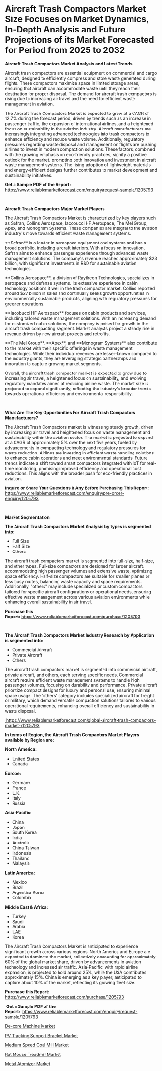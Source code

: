<p><h1>Aircraft Trash Compactors Market Size Focuses on Market Dynamics, In-Depth Analysis and Future Projections of its Market Forecasted for Period from 2025 to 2032</h1></p><p><strong>Aircraft Trash Compactors Market Analysis and Latest Trends</strong></p>
<p><p>Aircraft trash compactors are essential equipment on commercial and cargo aircraft, designed to efficiently compress and store waste generated during flights. These compactors maximize space in limited storage areas, ensuring that aircraft can accommodate waste until they reach their destination for proper disposal. The demand for aircraft trash compactors is rising due to increasing air travel and the need for efficient waste management in aviation. </p><p>The Aircraft Trash Compactors Market is expected to grow at a CAGR of 12.7% during the forecast period, driven by trends such as an increase in passenger traffic, the expansion of international airlines, and a heightened focus on sustainability in the aviation industry. Aircraft manufacturers are increasingly integrating advanced technologies into trash compactors to enhance efficiency and reduce waste volume. Additionally, regulatory pressures regarding waste disposal and management on flights are pushing airlines to invest in modern compaction solutions. These factors, combined with the growing emphasis on eco-friendly practices, signify a positive outlook for the market, prompting both innovation and investment in aircraft waste management systems. The rising adoption of lightweight materials and energy-efficient designs further contributes to market development and sustainability initiatives.</p></p>
<p><strong>Get a Sample PDF of the Report:&nbsp;</strong> <a href="https://www.reliablemarketforecast.com/enquiry/request-sample/1205793?utm_campaign=1080&utm_medium=2&utm_source=Github&utm_content=ia&utm_term=12042025&utm_id=aircraft-trash-compactors">https://www.reliablemarketforecast.com/enquiry/request-sample/1205793</a></p>
<p>&nbsp;</p>
<p><strong>Aircraft Trash Compactors Major Market Players</strong></p>
<p><p>The Aircraft Trash Compactors Market is characterized by key players such as Safran, Collins Aerospace, Iacobucci HF Aerospace, The Mel Group, Apex, and Monogram Systems. These companies are integral to the aviation industry's move towards efficient waste management systems.</p><p>**Safran** is a leader in aerospace equipment and systems and has a broad portfolio, including aircraft interiors. With a focus on innovation, Safran aims to enhance passenger experience through advanced waste management solutions. The company's revenue reached approximately $23 billion, with significant investments in R&D for sustainable aviation technologies.</p><p>**Collins Aerospace**, a division of Raytheon Technologies, specializes in aerospace and defense systems. Its extensive experience in cabin technology positions it well in the trash compactor market. Collins reported around $27 billion in sales and continually seeks growth opportunities in environmentally sustainable products, aligning with regulatory pressures for greener operations.</p><p>**Iacobucci HF Aerospace** focuses on cabin products and services, including tailored waste management solutions. With an increasing demand for customized cabin solutions, the company is poised for growth in the aircraft trash compacting segment. Market analysts project a steady rise in revenue driven by new aircraft projects and retrofits.</p><p>**The Mel Group**, **Apex**, and **Monogram Systems** also contribute to the market with their specific offerings in waste management technologies. While their individual revenues are lesser-known compared to the industry giants, they are leveraging strategic partnerships and innovation to capture growing market segments.</p><p>Overall, the aircraft trash compactor market is expected to grow due to increasing air travel, a heightened focus on sustainability, and evolving regulatory mandates aimed at reducing airline waste. The market size is projected to expand significantly, reflecting the industry's broader trends towards operational efficiency and environmental responsibility.</p></p>
<p>&nbsp;</p>
<p><strong>What Are The Key Opportunities For Aircraft Trash Compactors Manufacturers?</strong></p>
<p><p>The Aircraft Trash Compactors market is witnessing steady growth, driven by increasing air travel and heightened focus on waste management and sustainability within the aviation sector. The market is projected to expand at a CAGR of approximately 5% over the next five years, fueled by advancements in compacting technology and regulatory pressures for waste reduction. Airlines are investing in efficient waste handling solutions to enhance cabin operations and meet environmental standards. Future trends indicate a shift toward smart compactors integrated with IoT for real-time monitoring, promising improved efficiency and operational cost reductions. This aligns with the broader push for eco-friendly practices in aviation.</p></p>
<p><strong>Inquire or Share Your Questions If Any Before Purchasing This Report:</strong> <a href="https://www.reliablemarketforecast.com/enquiry/pre-order-enquiry/1205793?utm_campaign=1080&utm_medium=2&utm_source=Github&utm_content=ia&utm_term=12042025&utm_id=aircraft-trash-compactors">https://www.reliablemarketforecast.com/enquiry/pre-order-enquiry/1205793</a></p>
<p>&nbsp;</p>
<p><strong>Market Segmentation</strong></p>
<p><strong>The Aircraft Trash Compactors Market Analysis by types is segmented into:</strong></p>
<p><ul><li>Full Size</li><li>Half Size</li><li>Others</li></ul></p>
<p><p>The aircraft trash compactors market is segmented into full-size, half-size, and other types. Full-size compactors are designed for larger aircraft, accommodating high passenger volumes and extensive waste, optimizing space efficiency. Half-size compactors are suitable for smaller planes or less busy routes, balancing waste capacity and space requirements. Additionally, "others" may include specialized or custom compactors tailored for specific aircraft configurations or operational needs, ensuring effective waste management across various aviation environments while enhancing overall sustainability in air travel.</p></p>
<p><strong>Purchase this Report:&nbsp;</strong><a href="https://www.reliablemarketforecast.com/purchase/1205793?utm_campaign=1080&utm_medium=2&utm_source=Github&utm_content=ia&utm_term=12042025&utm_id=aircraft-trash-compactors">https://www.reliablemarketforecast.com/purchase/1205793</a></p>
<p>&nbsp;</p>
<p><strong>The Aircraft Trash Compactors Market Industry Research by Application is segmented into:</strong></p>
<p><ul><li>Commercial Aircraft</li><li>Private Aircraft</li><li>Others</li></ul></p>
<p><p>The aircraft trash compactors market is segmented into commercial aircraft, private aircraft, and others, each serving specific needs. Commercial aircraft require efficient waste management systems to handle high passenger volumes, focusing on durability and performance. Private aircraft prioritize compact designs for luxury and personal use, ensuring minimal space usage. The 'others' category includes specialized aircraft for freight or military, which demand versatile compaction solutions tailored to various operational requirements, enhancing overall efficiency and sustainability in waste disposal.</p></p>
<p><a href="https://www.reliablemarketforecast.com/global-aircraft-trash-compactors-market-r1205793?utm_campaign=1080&utm_medium=2&utm_source=Github&utm_content=ia&utm_term=12042025&utm_id=aircraft-trash-compactors">&nbsp;https://www.reliablemarketforecast.com/global-aircraft-trash-compactors-market-r1205793</a></p>
<p><strong>In terms of Region, the Aircraft Trash Compactors Market Players available by Region are:</strong></p>
<p>
    <p> <strong> North America: </strong>
        <ul>
            <li>United States</li>
            <li>Canada</li>
        </ul>
        </p> 
    <p> <strong> Europe: </strong>
        <ul>
            <li>Germany</li>
            <li>France</li>
            <li>U.K.</li>
            <li>Italy</li>
            <li>Russia</li>
        </ul>
        </p> 
    <p> <strong> Asia-Pacific: </strong>
        <ul>
            <li>China</li>
            <li>Japan</li>
            <li>South Korea</li>
            <li>India</li>
            <li>Australia</li>
            <li>China Taiwan</li>
            <li>Indonesia</li>
            <li>Thailand</li>
            <li>Malaysia</li>
        </ul>
        </p> 
    <p> <strong> Latin America: </strong>
        <ul>
            <li>Mexico</li>
            <li>Brazil</li>
            <li>Argentina Korea</li>
            <li>Colombia</li>
        </ul>
        </p> 
    <p> <strong> Middle East & Africa: </strong>
        <ul>
            <li>Turkey</li>
            <li>Saudi</li>
            <li>Arabia</li>
            <li>UAE</li>
            <li>Korea</li>
        </ul>
    </p>
    </p>
<p><p>The Aircraft Trash Compactors Market is anticipated to experience significant growth across various regions. North America and Europe are expected to dominate the market, collectively accounting for approximately 60% of the global market share, driven by advancements in aviation technology and increased air traffic. Asia-Pacific, with rapid airline expansion, is projected to hold around 25%, while the USA contributes approximately 15%. China is emerging as a key player, anticipated to capture about 10% of the market, reflecting its growing fleet size.</p></p>
<p><strong>Purchase this Report: </strong><a href="https://www.reliablemarketforecast.com/purchase/1205793?utm_campaign=1080&utm_medium=2&utm_source=Github&utm_content=ia&utm_term=12042025&utm_id=aircraft-trash-compactors">https://www.reliablemarketforecast.com/purchase/1205793</a></p>
<p>&nbsp;<strong>Get a Sample PDF of the Report:&nbsp;&nbsp;</strong><a href="https://www.reliablemarketforecast.com/enquiry/request-sample/1205793?utm_campaign=1080&utm_medium=2&utm_source=Github&utm_content=ia&utm_term=12042025&utm_id=aircraft-trash-compactors">https://www.reliablemarketforecast.com/enquiry/request-sample/1205793</a></p>
<p><strong></strong></p>
<p><p><a href="https://github.com/benasjuettk3/Market-Research-Report-List-1/blob/main/de-core-machine-market.md?utm_campaign=1080&utm_medium=2&utm_source=Github&utm_content=ia&utm_term=12042025&utm_id=aircraft-trash-compactors">De-core Machine Market</a></p><p><a href="https://github.com/cingozascard/Market-Research-Report-List-1/blob/main/pv-tracking-support-bracket-market.md?utm_campaign=1080&utm_medium=2&utm_source=Github&utm_content=ia&utm_term=12042025&utm_id=aircraft-trash-compactors">PV Tracking Support Bracket Market</a></p><p><a href="https://github.com/airitaursela/Market-Research-Report-List-1/blob/main/medium-speed-coal-mill-market.md?utm_campaign=1080&utm_medium=2&utm_source=Github&utm_content=ia&utm_term=12042025&utm_id=aircraft-trash-compactors">Medium Speed Coal Mill Market</a></p><p><a href="https://github.com/gauldvikerm6/Market-Research-Report-List-1/blob/main/rat-mouse-treadmill-market.md?utm_campaign=1080&utm_medium=2&utm_source=Github&utm_content=ia&utm_term=12042025&utm_id=aircraft-trash-compactors">Rat Mouse Treadmill Market</a></p><p><a href="https://github.com/ardgenoud/Market-Research-Report-List-1/blob/main/metal-atomizer-market.md?utm_campaign=1080&utm_medium=2&utm_source=Github&utm_content=ia&utm_term=12042025&utm_id=aircraft-trash-compactors">Metal Atomizer Market</a></p></p>